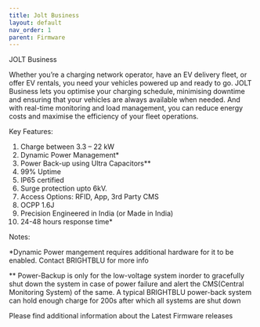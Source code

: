 ```yaml
---
title: Jolt Business
layout: default
nav_order: 1
parent: Firmware
---
```



JOLT Business

Whether you’re a charging network operator, have an EV delivery fleet, or offer EV rentals, you need your vehicles powered up and ready to go. JOLT Business lets you optimise your charging schedule, minimising downtime and ensuring that your vehicles are always available when needed. And with real-time monitoring and load management, you can reduce energy costs and maximise the efficiency of your fleet operations.

Key Features:

1. Charge between 3.3 – 22 kW
2. Dynamic Power Management*
3. Power Back-up using Ultra Capacitors**
4. 99% Uptime
5. IP65 certified
6. Surge protection upto 6kV.
7. Access Options: RFID, App, 3rd Party CMS
8. OCPP 1.6J
9. Precision Engineered in India (or Made in India)
10. 24-48 hours response time*


Notes:

*Dynamic Power mangement requires additional hardware for it to be enabled. Contact BRIGHTBLU for more info

** Power-Backup is only for the low-voltage system inorder to gracefully shut down the system in case of power failure and alert the CMS(Central Monitoring System) of the same. A typical BRIGHTBLU power-back system can hold enough charge for 200s after which all systems are shut down

Please find additional information about the Latest Firmware releases